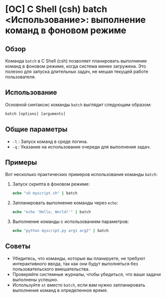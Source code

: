 # [ОС] C Shell (csh) batch <Использование>: выполнение команд в фоновом режиме

## Обзор
Команда `batch` в C Shell (csh) позволяет планировать выполнение команд в фоновом режиме, когда система менее загружена. Это полезно для запуска длительных задач, не мешая текущей работе пользователя.

## Использование
Основной синтаксис команды `batch` выглядит следующим образом:

```csh
batch [options] [arguments]
```

## Общие параметры
- `-l` : Запуск команд в среде логина.
- `-q` : Указание на использование очереди для выполнения задач.

## Примеры
Вот несколько практических примеров использования команды `batch`:

1. Запуск скрипта в фоновом режиме:
   ```csh
   echo "sh myscript.sh" | batch
   ```

2. Запланировать выполнение команды через `echo`:
   ```csh
   echo "echo 'Hello, World!'" | batch
   ```

3. Выполнение команды с использованием параметров:
   ```csh
   echo "python myscript.py arg1 arg2" | batch
   ```

## Советы
- Убедитесь, что команды, которые вы планируете, не требуют интерактивного ввода, так как они будут выполняться без пользовательского вмешательства.
- Проверяйте системные журналы, чтобы убедиться, что ваши задачи выполнены успешно.
- Используйте `at` вместо `batch`, если вам нужно запланировать выполнение команд в определенное время.